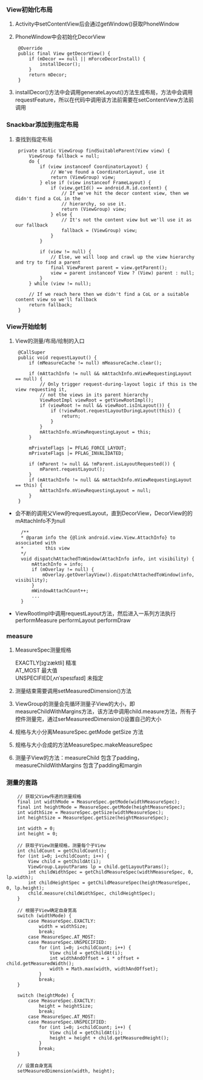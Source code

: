 ### View初始化布局

1. Activity中setContentView后会通过getWindow()获取PhoneWindow  

2. PhoneWindow中会初始化DecorView  

        @Override
        public final View getDecorView() {
            if (mDecor == null || mForceDecorInstall) {
                installDecor();
            }
            return mDecor;
        }

3. installDecor()方法中会调用generateLayout()方法生成布局，方法中会调用requestFeature，所以在代码中调用该方法前需要在setContentView方法前调用  

### Snackbar添加到指定布局  

1. 查找到指定布局

        private static ViewGroup findSuitableParent(View view) {
            ViewGroup fallback = null;
            do {
                if (view instanceof CoordinatorLayout) {
                    // We've found a CoordinatorLayout, use it
                    return (ViewGroup) view;
                } else if (view instanceof FrameLayout) {
                    if (view.getId() == android.R.id.content) {
                        // If we've hit the decor content view, then we didn't find a CoL in the
                        // hierarchy, so use it.
                        return (ViewGroup) view;
                    } else {
                        // It's not the content view but we'll use it as our fallback
                        fallback = (ViewGroup) view;
                    }
                }

                if (view != null) {
                    // Else, we will loop and crawl up the view hierarchy and try to find a parent
                    final ViewParent parent = view.getParent();
                    view = parent instanceof View ? (View) parent : null;
                }
            } while (view != null);

            // If we reach here then we didn't find a CoL or a suitable content view so we'll fallback
            return fallback;
        }

### View开始绘制

1. View的测量/布局/绘制的入口  

        @CallSuper
        public void requestLayout() {
            if (mMeasureCache != null) mMeasureCache.clear();

            if (mAttachInfo != null && mAttachInfo.mViewRequestingLayout == null) {
                // Only trigger request-during-layout logic if this is the view requesting it,
                // not the views in its parent hierarchy
                ViewRootImpl viewRoot = getViewRootImpl();
                if (viewRoot != null && viewRoot.isInLayout()) {
                    if (!viewRoot.requestLayoutDuringLayout(this)) {
                        return;
                    }
                }
                mAttachInfo.mViewRequestingLayout = this;
            }

            mPrivateFlags |= PFLAG_FORCE_LAYOUT;
            mPrivateFlags |= PFLAG_INVALIDATED;

            if (mParent != null && !mParent.isLayoutRequested()) {
                mParent.requestLayout();
            }
            if (mAttachInfo != null && mAttachInfo.mViewRequestingLayout == this) {
                mAttachInfo.mViewRequestingLayout = null;
            }
        }

- 会不断的调用父View的requestLayout，直到DecorView，DecorView的的mAttachInfo不为null  

        /**
        * @param info the {@link android.view.View.AttachInfo} to associated with
        *        this view
        */
        void dispatchAttachedToWindow(AttachInfo info, int visibility) {
            mAttachInfo = info;
            if (mOverlay != null) {
                mOverlay.getOverlayView().dispatchAttachedToWindow(info, visibility);
            }
            mWindowAttachCount++;
            ...
        }      

- ViewRootImpl中调用requestLayout方法，然后进入一系列方法执行performMeasure performLayout performDraw     

### measure  

1. MeasureSpec测量规格 

    EXACTLY[ɪgˈzæktli] 精准    
    AT_MOST 最大值  
    UNSPECIFIED[ˌʌnˈspesɪfaɪd] 未指定    

2. 测量结束需要调用setMeasuredDimension()方法    

3. ViewGroup的测量会先循环测量子View的大小，即measureChildWithMargins方法，该方法中调用child.measure方法，所有子控件测量完，通过serMeasureedDimension()设置自己的大小  

4. 规格与大小分离MeasureSpec.getMode getSize 方法  

5. 规格与大小合成的方法MeasureSpec.makeMeasureSpec  

6. 测量子View的方法：measureChild 包含了padding，measureChildWithMargins 包含了padding和margin  

### 测量的套路 

        // 获取父View传递的测量规格
        final int widthMode = MeasureSpec.getMode(widthMeasureSpec);
        final int heightMode = MeasureSpec.getMode(heightMeasureSpec);
        int widthSize = MeasureSpec.getSize(widthMeasureSpec);
        int heightSize = MeasureSpec.getSize(heightMeasureSpec);

        int width = 0;
        int height = 0;

        // 获取子View测量规格，测量每个子View
        int childCount = getChildCount();
        for (int i=0; i<childCount; i++) {
            View child = getChildAt(i);
            ViewGroup.LayoutParams lp = child.getLayoutParams();
            int childWidthSpec = getChildMeasureSpec(widthMeasureSpec, 0, lp.width);
            int childHeightSpec = getChildMeasureSpec(heightMeasureSpec, 0, lp.height);
            child.measure(childWidthSpec, childHeightSpec);
        }

        // 根据子View确定自身宽高
        switch (widthMode) {
            case MeasureSpec.EXACTLY:
                width = widthSize;
                break;
            case MeasureSpec.AT_MOST:
            case MeasureSpec.UNSPECIFIED:
                for (int i=0; i<childCount; i++) {
                    View child = getChildAt(i);
                    int widthAndOffset = i * offset + child.getMeasuredWidth();
                    width = Math.max(width, widthAndOffset);
                }
                break;
        }

        switch (heightMode) {
            case MeasureSpec.EXACTLY:
                height = heightSize;
                break;
            case MeasureSpec.AT_MOST:
            case MeasureSpec.UNSPECIFIED:
                for (int i=0; i<childCount; i++) {
                    View child = getChildAt(i);
                    height = height + child.getMeasuredHeight();
                }
                break;
        }

        // 设置自身宽高
        setMeasuredDimension(width, height);
